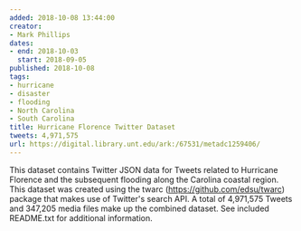 ```yaml
---
added: 2018-10-08 13:44:00
creator:
- Mark Phillips
dates:
- end: 2018-10-03
  start: 2018-09-05
published: 2018-10-08
tags:
- hurricane
- disaster
- flooding
- North Carolina
- South Carolina
title: Hurricane Florence Twitter Dataset
tweets: 4,971,575
url: https://digital.library.unt.edu/ark:/67531/metadc1259406/
---
```


This dataset contains Twitter JSON data for Tweets related to Hurricane Florence and the subsequent flooding along the Carolina coastal region. This dataset was created using the twarc (https://github.com/edsu/twarc) package that makes use of Twitter's search API. A total of 4,971,575 Tweets and 347,205 media files make up the combined dataset. See included README.txt for additional information.
